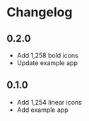 # Changelog

## 0.2.0

* Add 1,258 bold icons
* Update example app

## 0.1.0

* Add 1,254 linear icons
* Add example app

